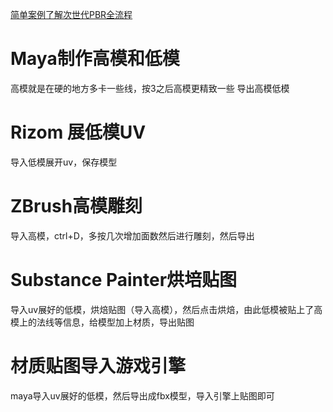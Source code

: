 [简单案例了解次世代PBR全流程](https://www.bilibili.com/video/BV1Pd4y1K7zE?p=1&vd_source=9d1c0e05a6ea12167d6e82752c7bc22a)
# **Maya制作高模和低模**
高模就是在硬的地方多卡一些线，按3之后高模更精致一些
导出高模低模

# **Rizom 展低模UV**
导入低模展开uv，保存模型

# **ZBrush高模雕刻**
导入高模，ctrl+D，多按几次增加面数然后进行雕刻，然后导出

# **Substance Painter烘培贴图**
导入uv展好的低模，烘焙贴图（导入高模），然后点击烘焙，由此低模被贴上了高模上的法线等信息，给模型加上材质，导出贴图
# **材质贴图导入游戏引擎**
maya导入uv展好的低模，然后导出成fbx模型，导入引擎上贴图即可



